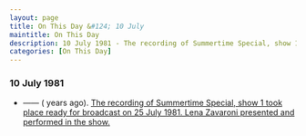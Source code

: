 ```yaml
---
layout: page
title: On This Day &#124; 10 July
maintitle: On This Day
description: 10 July 1981 - The recording of Summertime Special, show 1 took place ready for broadcast on 25 July 1981. Lena Zavaroni presented and performed in the show.
categories: [On This Day]
---
```


### 10 July 1981
* —— (<span id="age"></span> years ago). [The recording of Summertime Special, show 1 took place ready for broadcast on 25 July 1981. Lena Zavaroni presented and performed in the show.](/bbc%20one/1981/07/25/summertime-special.html)

<!-- Script for calculating number of years ago -->
<script>
var dob = '19810710';
var year = Number(dob.substr(0, 4));
var month = Number(dob.substr(4, 2)) - 1;
var day = Number(dob.substr(6, 2));
var today = new Date();
var age = today.getFullYear() - year;
if (today.getMonth() < month || (today.getMonth() == month && today.getDate() < day)) {
age--;
}
document.getElementById("age").innerHTML=age;
</script>


